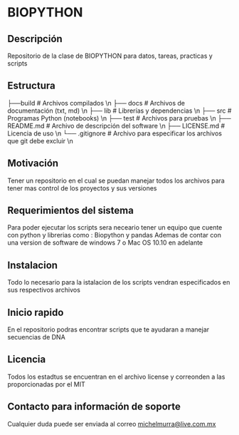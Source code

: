 # BIOPYTHON

## Descripción
Repositorio de la clase de BIOPYTHON para datos, tareas, practicas y scripts

## Estructura
├──build      # Archivos compilados \n
├── docs     # Archivos de documentación (txt, md) \n
├── lib         # Librerías y dependencias \n
├── src        # Programas Python (notebooks) \n
├── test       # Archivos para pruebas \n
├── README.md        # Archivo de descripción del software \n
├── LICENSE.md        # Licencia de uso \n
└── .gitignore            # Archivo para especificar los archivos que git debe excluir \n

## Motivación
Tener un repositorio en el cual se puedan manejar todos los archivos para tener mas control de los proyectos y sus versiones

## Requerimientos del sistema
Para poder ejecutar los scripts sera neceario tener un equipo que cuente con python y librerias como : Biopython y pandas
Ademas de contar con una version de software de windows 7 o Mac OS 10.10 en adelante

## Instalacion
Todo lo necesario para la istalacion de los scripts vendran especificados en sus respectivos archivos

## Inicio rapido
En el repositorio podras encontrar scripts que te ayudaran a manejar secuencias de DNA

## Licencia
Todos los estadtus se encuentran en el archivo license y correonden a las proporcionadas por el MIT

## Contacto para información de soporte
Cualquier duda puede ser enviada al correo michelmurra@live.com.mx


